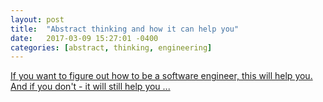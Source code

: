 ```yaml
---
layout: post
title:  "Abstract thinking and how it can help you"
date:   2017-03-09 15:27:01 -0400
categories: [abstract, thinking, engineering]
---
```


<a href="https://www.linkedin.com/pulse/abstract-thinking-how-can-help-you-maksim-sundukov/" target="_blank">If you want to figure out how to be a software engineer, this will help you. And if you don't - it will still help you ...</a>
